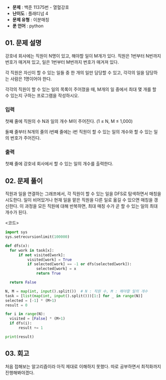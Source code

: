 - **문제** : 백준 11375번 - 열혈강호
- **난이도** : 플래티넘 4
- **문제 유형** : 이분매칭
- **푼 언어** : python

## 01. 문제 설명
강호네 회사에는 직원이 N명이 있고, 해야할 일이 M개가 있다. 직원은 1번부터 N번까지 번호가 매겨져 있고, 일은 1번부터 M번까지 번호가 매겨져 있다.

각 직원은 자신이 할 수 있는 일들 중 한 개의 일만 담당할 수 있고, 각각의 일을 담당하는 사람은 1명이어야 한다.

각각의 직원이 할 수 있는 일의 목록이 주어졌을 때, M개의 일 중에서 최대 몇 개를 할 수 있는지 구하는 프로그램을 작성하시오.

### 입력
첫째 줄에 직원의 수 N과 일의 개수 M이 주어진다. (1 ≤ N, M ≤ 1,000)

둘째 줄부터 N개의 줄의 i번째 줄에는 i번 직원이 할 수 있는 일의 개수와 할 수 있는 일의 번호가 주어진다.

### 출력
첫째 줄에 강호네 회사에서 할 수 있는 일의 개수를 출력한다.

## 02. 문제 풀이
직원과 일을 연결하는 그래프에서, 각 직원이 할 수 있는 일을 DFS로 탐색하면서 매칭을 시도한다. 일이 비어있거나 현재 일을 맡은 직원을 다른 일로 옮길 수 있으면 매칭을 갱신한다. 이 과정을 모든 직원에 대해 반복하면, 최대 매칭 수가 곧 할 수 있는 일의 최대 개수가 된다.

  <코드>
  ```python
import sys
sys.setrecursionlimit(100000)

def dfs(x):
    for work in task[x]:
        if not visited[work]:
            visited[work] = True
            if selected[work] == -1 or dfs(selected[work]):
                selected[work] = x
                return True

    return False

N, M = map(int, input().split())  # N : 직원 수, M : 해야할 일의 개수
task = [list(map(int, input().split()))[1:] for _ in range(N)]
selected = [-1] * (M+1)
result = 0

for i in range(N):
    visited = [False] * (M+1)
    if dfs(i):
        result += 1

print(result)
```
## 03. 회고
처음 접해보는 알고리즘이라 아직 제대로 이해하지 못했다. 따로 공부하면서 최적화까지 진행해봐야겠다.